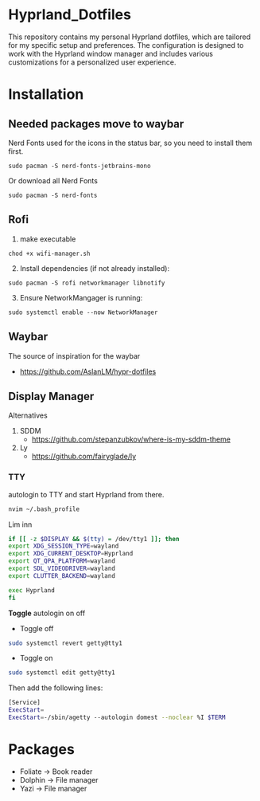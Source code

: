 # Hyprland_Dotfiles
This repository contains my personal Hyprland dotfiles, which are tailored for my specific setup and preferences. The configuration is designed to work with the Hyprland window manager and includes various customizations for a personalized user experience.

# Installation


## Needed packages move to waybar

Nerd Fonts used for the icons in the status bar, so you need to install them first.
```
sudo pacman -S nerd-fonts-jetbrains-mono
```

Or download all Nerd Fonts 
```
sudo pacman -S nerd-fonts
```

## Rofi 
1. make executable 

```
chod +x wifi-manager.sh 
```

2. Install dependencies (if not already installed):
```
sudo pacman -S rofi networkmanager libnotify
``` 

3. Ensure NetworkMangager is running:
```
sudo systemctl enable --now NetworkManager

```


## Waybar
The source of inspiration for the waybar 
- https://github.com/AslanLM/hypr-dotfiles


## Display Manager 
Alternatives 
1. SDDM
    - https://github.com/stepanzubkov/where-is-my-sddm-theme
2. Ly 
    - https://github.com/fairyglade/ly
 ### TTY
 autologin to TTY and start Hyprland from there. 
    
```bash 
nvim ~/.bash_profile
```

Lim inn 
```bash
if [[ -z $DISPLAY && $(tty) = /dev/tty1 ]]; then
export XDG_SESSION_TYPE=wayland
export XDG_CURRENT_DESKTOP=Hyprland
export QT_QPA_PLATFORM=wayland
export SDL_VIDEODRIVER=wayland
export CLUTTER_BACKEND=wayland

exec Hyprland
fi
``` 

**Toggle** autologin on off 
- Toggle off 
```bash
sudo systemctl revert getty@tty1
``` 
- Toggle on 
```bash 
sudo systemctl edit getty@tty1
```
Then add the following lines:
```bash 
[Service]
ExecStart=
ExecStart=-/sbin/agetty --autologin domest --noclear %I $TERM
```
# Packages 
- Foliate -> Book reader
- Dolphin -> File manager
- Yazi -> File manager